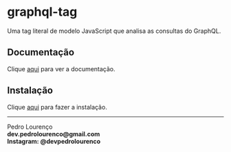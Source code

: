 # graphql-tag

Uma tag literal de modelo JavaScript que analisa as consultas do GraphQL.

## Documentação

Clique [aqui](https://github.com/apollographql/graphql-tag) para ver a documentação.

## Instalação

Clique [aqui](https://www.npmjs.com/package/graphql-tag) para fazer a instalação.


<hr>
<stong>Pedro Lourenço</strong><br>
<Strong>dev.pedrolourenco@gmail.com</strong><br>
<Strong>Instagram: @devpedrolourenco</strong>